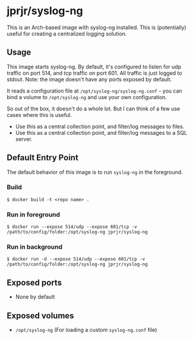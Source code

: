 # jprjr/syslog-ng

This is an Arch-based image with syslog-ng installed. This is (potentially) useful for creating a centralized logging solution.

## Usage

This image starts syslog-ng. By default, it's configured to listen for udp
traffic on port 514, and tcp traffic on port 601. All traffic is just logged
to stdout. Note: the image doesn't have any ports exposed by default.

It reads a configuration file at `/opt/syslog-ng/syslog-ng.conf` - you can
bind a volume to `/opt/syslog-ng` and use your own configuration.

So out of the box, it doesn't do a whole lot. But I can think of a few use
cases where this is useful.

* Use this as a central collection point, and filter/log messages to files.
* Use this as a central collection point, and filter/log messages to a SQL server.

## Default Entry Point

The default behavior of this image is to run `syslog-ng` in the foreground.

### Build

```
$ docker build -t <repo name> .
```

### Run in foreground
```
$ docker run --expose 514/udp --expose 601/tcp -v /path/to/config/folder:/opt/syslog-ng jprjr/syslog-ng
```

### Run in background
```
$ docker run -d --expose 514/udp --expose 601/tcp -v /path/to/config/folder:/opt/syslog-ng jprjr/syslog-ng
```

## Exposed ports

* None by default

## Exposed volumes

* `/opt/syslog-ng` (For loading a custom `syslog-ng.conf` file)

